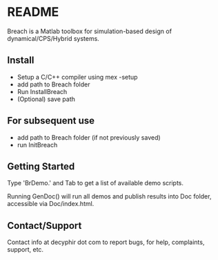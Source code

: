# README #

Breach is a Matlab toolbox for simulation-based design of dynamical/CPS/Hybrid systems.

## Install
- Setup a C/C++ compiler using mex -setup
- add path to Breach folder 
- Run InstallBreach
- (Optional) save path 

## For subsequent use
- add path to Breach folder (if not previously saved)
- run InitBreach 

## Getting Started

Type 'BrDemo.' and Tab to get a list of available demo scripts. 

Running GenDoc() will run all demos and publish results into Doc folder, 
accessible via Doc/index.html. 

## Contact/Support

Contact info at decyphir dot com to report bugs, for help, complaints, support, etc.
